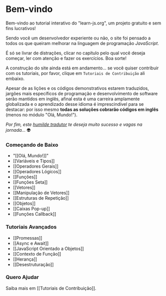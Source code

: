 # Bem-vindo

Bem-vindo ao tutorial interativo do "learn-js.org", um projeto gratuito e sem fins lucrativos!

Sendo você um desenvolvedor experiente ou não, o site foi pensado a todos os que queiram melhorar na linguagem de programação *JavaScript*.

É só se livrar de distrações, clicar no capítulo pelo qual você deseja começar, ler com atenção e fazer os exercícios. Boa sorte!

A construção do site ainda está em andamento... se você quiser contribuir com os tutoriais, por favor, clique em `Tutoriais de Contribuição` ali embaixo.

Apesar de as lições e os códigos demonstrativos estarem traduzidos, jargões mais específicos de programação e desenvolvimento de software serão mantidos em inglês, afinal esta é uma carreira amplamente globalizada e o aprendizado desse idioma é imprescindível para se destacar: por isso mesmo **todas as soluções cobrarão códigos em inglês** (menos no módulo "Olá, Mundo!").

*Por fim, este [humilde tradutor](https://github.com/ntn-ss) te deseja muito sucesso e vagas na jornada...* :alien:

### Começando de Baixo

- "[[Olá, Mundo!]]"
- [[Variáveis e Tipos]]
- [[Operadores Gerais]]
- [[Operadores Lógicos]]
- [[Funções]]
- [[Funções Seta]]
- [[Vetores]]
- [[Manipulação de Vetores]]
- [[Estruturas de Repetição]]
- [[Objetos]]
- [[Caixas Pop-up]]
- [[Funções Callback]]

### Tutoriais Avançados

- [[Promessas]]
- [[Async e Await]]
- [[JavaScript Orientado a Objetos]]
- [[Contexto de Função]]
- [[Herança]]
- [[Desestruturação]]

### Quero Ajudar

Saiba mais em [[Tutoriais de Contribuição]].